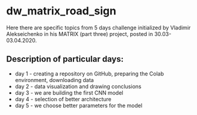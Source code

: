 # dw_matrix_road_sign

Here there are specific topics from 5 days challenge initialized by Vladimir Alekseichenko
in his MATRIX (part three) project, posted in 30.03-03.04.2020. 

## Description of particular days:

* day 1 - creating a repository on GitHub, preparing the Colab environment, downloading data
* day 2 - data visualization and drawing conclusions
* day 3 - we are building the first CNN model
* day 4 - selection of better architecture
* day 5 - we choose better parameters for the model
